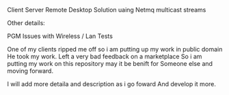Client Server Remote Desktop Solution uaing Netmq multicast streams



Other details:

PGM Issues with Wireless / Lan  Tests

One of my clients ripped me off so i am putting up my work in public domain 
He took my work. Left a very bad feedback on a marketplace
So i am putting my work on this repository may it be benift for 
Someone else and moving forward.

I will add more detaila and description as i go foward
And develop it more.
